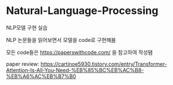 # Natural-Language-Processing
NLP모델 구현 실습

NLP 논문들을 읽어보면서 모델을 code로 구현해봄

모든 code들은 https://paperswithcode.com/ 을 참고하여 작성됌

paper review: https://cartinoe5930.tistory.com/entry/Transformer-Attention-Is-All-You-Need-%EB%85%BC%EB%AC%B8-%EB%A6%AC%EB%B7%B0
